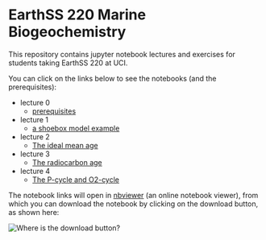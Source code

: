 # EarthSS 220 Marine Biogeochemistry

This repository contains jupyter notebook lectures and exercises for students taking EarthSS 220 at UCI.

You can click on the links below to see the notebooks (and the prerequisites):

- lecture 0
    - [prerequisites](src/generated/lecture_0/prerequisites.md)
- lecture 1
    - [a shoebox model example](https://nbviewer.jupyter.org/github/fprimeau/EARTHSS220/blob/master/src/generated/lecture_1/tracer_transport_operators.ipynb)
- lecture 2
    - [The ideal mean age](https://nbviewer.jupyter.org/github/fprimeau/EARTHSS220/blob/master/src/generated/lecture_2/ideal_mean_age.ipynb)
- lecture 3
    - [The radiocarbon age](https://nbviewer.jupyter.org/github/fprimeau/EARTHSS220/blob/master/src/generated/lecture_3/radiocarbon.ipynb)
- lecture 4 
    - [The P-cycle and O2-cycle](https://nbviewer.jupyter.org/github/fprimeau/EARTHSS220/blob/master/src/generated/lecture_4/p_o2_cycle.ipynb)

The notebook links will open in [nbviewer](https://nbviewer.jupyter.org/) (an online notebook viewer), from which you can download the notebook by clicking on the download button, as shown here:

![Where is the download button?](https://user-images.githubusercontent.com/4486578/58363727-4bc39000-7eec-11e9-96d4-6099b2fec63d.png)
